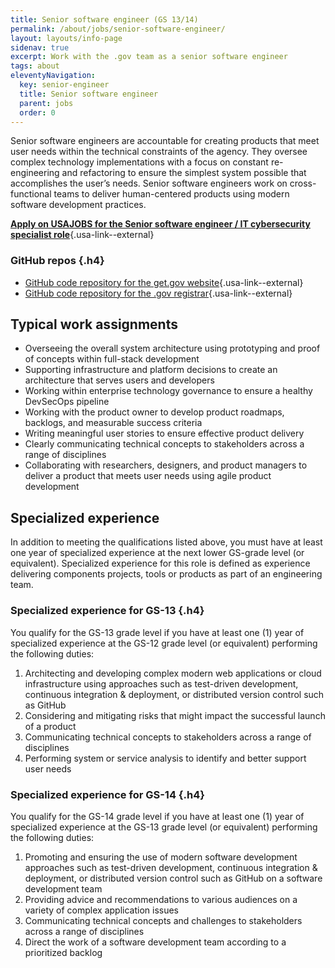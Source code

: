 ```yaml
---
title: Senior software engineer (GS 13/14)
permalink: /about/jobs/senior-software-engineer/
layout: layouts/info-page
sidenav: true
excerpt: Work with the .gov team as a senior software engineer
tags: about
eleventyNavigation:
  key: senior-engineer
  title: Senior software engineer
  parent: jobs
  order: 0
---
```


Senior software engineers are accountable for creating products that meet user needs within the technical constraints of the agency. They oversee complex technology implementations with a focus on constant re-engineering and refactoring to ensure the simplest system possible that accomplishes the user’s needs. Senior software engineers work on cross-functional teams to deliver human-centered products using modern software development practices.

**[Apply on USAJOBS for the Senior software engineer / IT cybersecurity specialist role](https://www.usajobs.gov/job/776336900)**{.usa-link--external}

### GitHub repos {.h4}
- [GitHub code repository for the get.gov website](https://github.com/cisagov/get.gov){.usa-link--external}
- [GitHub code repository for the .gov registrar](https://github.com/cisagov/manage.get.gov){.usa-link--external}

## Typical work assignments
- Overseeing the overall system architecture using prototyping and proof of concepts within full-stack development
- Supporting infrastructure and platform decisions to create an architecture that serves users and developers
- Working within enterprise technology governance to ensure a healthy DevSecOps pipeline
- Working with the product owner to develop product roadmaps, backlogs, and measurable success criteria
- Writing meaningful user stories to ensure effective product delivery
- Clearly communicating technical concepts to stakeholders across a range of disciplines
- Collaborating with researchers, designers, and product managers to deliver a product that meets user needs using agile product development

## Specialized experience
In addition to meeting the qualifications listed above, you must have at least one year of specialized experience at the next lower GS-grade level (or equivalent). Specialized experience for this role is defined as experience delivering components projects, tools or products as part of an engineering team.

### Specialized experience for GS-13 {.h4}
You qualify for the GS-13 grade level if you have at least one (1) year of specialized experience at the GS-12 grade level (or equivalent) performing the following duties:

1. Architecting and developing complex modern web applications or cloud infrastructure using approaches such as test-driven development, continuous integration & deployment, or distributed version control such as GitHub
2. Considering and mitigating risks that might impact the successful launch of a product
3. Communicating technical concepts to stakeholders across a range of disciplines
4. Performing system or service analysis to identify and better support user needs

### Specialized experience for GS-14 {.h4}
You qualify for the GS-14 grade level if you have at least one (1) year of specialized experience at the GS-13 grade level (or equivalent) performing the following duties:

1. Promoting and ensuring the use of modern software development approaches such as test-driven development, continuous integration & deployment, or distributed version control such as GitHub on a software development team
2. Providing advice and recommendations to various audiences on a variety of complex application issues
3. Communicating technical concepts and challenges to stakeholders across a range of disciplines
4. Direct the work of a software development team according to a prioritized backlog

